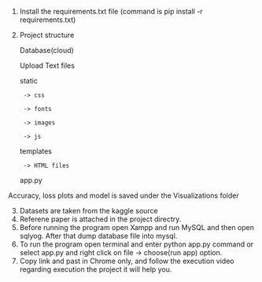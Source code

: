 ﻿1. Install the requirements.txt file (command is pip install -r requirements.txt)
2. Project structure

	Database(cloud)

	Upload Text files

	static

		-> css

		-> fonts

		-> images

		-> js

	templates

		-> HTML files

	app.py

	

Accuracy, loss plots and model is saved under the Visualizations folder

3. Datasets are taken from the kaggle source
4. Referene paper is attached in the project directry.
5. Before running the program open Xampp and run MySQL and then open sqlyog. After that dump database file into mysql.
6. To run the program open terminal and enter python app.py command or select app.py and right click on file -> choose(run app) option.
7. Copy link and past in Chrome only, and follow the execution video regarding execution the project it will help you.
